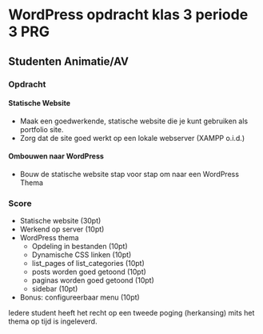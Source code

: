# WordPress opdracht klas 3 periode 3 PRG

## Studenten Animatie/AV

### Opdracht

#### Statische Website
* Maak een goedwerkende, statische website die je kunt gebruiken als portfolio site.
* Zorg dat de site goed werkt op een lokale webserver (XAMPP o.i.d.)

#### Ombouwen naar WordPress
* Bouw de statische website stap voor stap om naar een WordPress Thema

### Score
- Statische website (30pt)
- Werkend op server (10pt)
- WordPress thema
	- Opdeling in bestanden (10pt)
	- Dynamische CSS linken (10pt)
	- list_pages of list_categories (10pt)
	- posts worden goed getoond (10pt)
	- paginas worden goed getoond (10pt)
	- sidebar (10pt)
- Bonus: configureerbaar menu (10pt)
 
Iedere student heeft het recht op een tweede poging (herkansing) mits het thema op tijd is ingeleverd.
